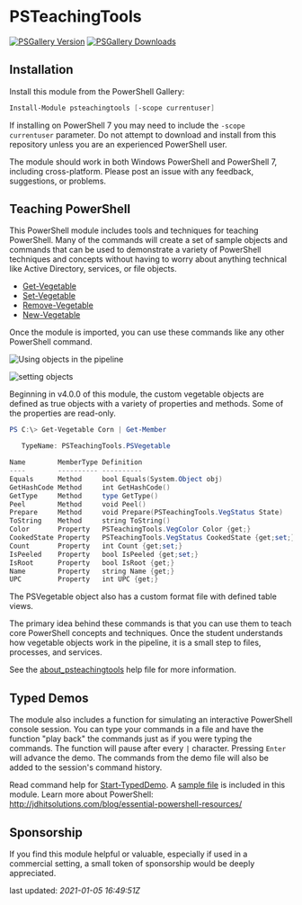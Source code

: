 # PSTeachingTools

[![PSGallery Version](https://img.shields.io/powershellgallery/v/PSTeachingTools.png?style=for-the-badge&label=PowerShell%20Gallery)](https://www.powershellgallery.com/packages/PSTeachingTools/) [![PSGallery Downloads](https://img.shields.io/powershellgallery/dt/PSTeachingTools.png?style=for-the-badge&label=Downloads)](https://www.powershellgallery.com/packages/PSTeachingTools/)

## Installation

Install this module from the PowerShell Gallery:

```powershell
Install-Module psteachingtools [-scope currentuser]
```

If installing on PowerShell 7 you may need to include the `-scope currentuser` parameter. Do not attempt to download and install from this repository unless you are an experienced PowerShell user.

The module should work in both Windows PowerShell and PowerShell 7, including cross-platform. Please post an issue with any feedback, suggestions, or problems.

## Teaching PowerShell

This PowerShell module includes tools and techniques for teaching PowerShell. Many of the commands will create a set of sample objects and commands that can be used to demonstrate a variety of PowerShell techniques and concepts without having to worry about anything technical like Active Directory, services, or file objects.

* [Get-Vegetable](Docs/Get-Vegetable.md)
* [Set-Vegetable](Docs/Set-Vegetable.md)
* [Remove-Vegetable](Docs/Remove-Vegetable.md)
* [New-Vegetable](Docs/New-Vegetable.md)

Once the module is imported, you can use these commands like any other PowerShell command.

![Using objects in the pipeline](assets/get-vegetable.jpg)

![setting objects](assets/set-vegetable.jpg)

Beginning in v4.0.0 of this module, the custom vegetable objects are defined as true objects with a variety of properties and methods. Some of the properties are read-only.

```powershell
PS C:\> Get-Vegetable Corn | Get-Member

   TypeName: PSTeachingTools.PSVegetable

Name        MemberType Definition
----        ---------- ----------
Equals      Method     bool Equals(System.Object obj)
GetHashCode Method     int GetHashCode()
GetType     Method     type GetType()
Peel        Method     void Peel()
Prepare     Method     void Prepare(PSTeachingTools.VegStatus State)
ToString    Method     string ToString()
Color       Property   PSTeachingTools.VegColor Color {get;}
CookedState Property   PSTeachingTools.VegStatus CookedState {get;set;}
Count       Property   int Count {get;set;}
IsPeeled    Property   bool IsPeeled {get;set;}
IsRoot      Property   bool IsRoot {get;}
Name        Property   string Name {get;}
UPC         Property   int UPC {get;}
```

The PSVegetable object also has a custom format file with defined table views.

The primary idea behind these commands is that you can use them to teach core PowerShell concepts and techniques. Once the student understands how vegetable objects work in the pipeline, it is a small step to files, processes, and services.

See the [about_psteachingtools](docs/about_PSTeachingTools.md) help file for more information.

## Typed Demos

The module also includes a function for simulating an interactive PowerShell console session. You can type your commands in a file and have the function "play back" the commands just as if you were typing the commands. The function will pause after every `|` character. Pressing `Enter` will advance the demo. The commands from the demo file will also be added to the session's command history.

Read command help for [Start-TypedDemo](Docs/Start-TypedDemo.md). A [sample file](assets/sampledemo.txt) is included in this module.
Learn more about PowerShell: http://jdhitsolutions.com/blog/essential-powershell-resources/

## Sponsorship

If you find this module helpful or valuable, especially if used in a commercial setting, a small token of sponsorship would be deeply appreciated.

last updated: *2021-01-05 16:49:51Z*
